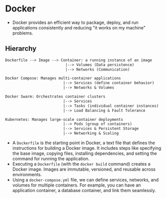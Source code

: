 # Docker
- Docker provides an efficient way to package, deploy, and run applications consistently and reducing "it works on my machine" problems.
## Hierarchy
```txt
Dockerfile --> Image --> Container: a running instance of an image
                           |--> Volumes (Data persistence)
                           |--> Networks (Communication)

Docker Compose: Manages multi-container applications
                          |--> Services (define container behavior)
                          |--> Networks & Volumes

Docker Swarm: Orchestrates container clusters
                          |--> Services
                          |--> Tasks (individual container instances)
                          |--> Load Balancing & Fault Tolerance

Kubernetes: Manages large-scale container deployments
                          |--> Pods (group of containers)
                          |--> Services & Persistent Storage
                          |--> Networking & Scaling
```
- A `Dockerfile` is the starting point in Docker, a text file that defines the instructions for building a Docker image. It includes steps like specifying the base image, copying files, installing dependencies, and setting the command for running the application.
- Executing a `Dockerfile` (with the `docker build` command) creates a Docker image. Images are immutable, versioned, and reusable across environments.
- Using a `docker-compose.yml` file, we can define services, networks, and volumes for multiple containers. For example, you can have an application container, a database container, and link them seamlessly.
